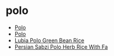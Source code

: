 # polo

 * [Polo](../index/p/polo-201011.json)
 * [Polo](../index/p/polo-201049.json)
 * [Lubia Polo Green Bean Rice](../index/l/lubia-polo-green-bean-rice.json)
 * [Persian Sabzi Polo Herb Rice With Fa](../index/p/persian-sabzi-polo-herb-rice-with-fa.json)
